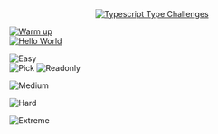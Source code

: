 <div align="center">
  <a href='https://github.com/type-challenges/type-challenges'>
    <img src="https://img.shields.io/badge/My_Solutions-Typescript_Type_Chanllenges-3178c6?style=for-the-badge&logo=TypeScript&logoColor=white" alt="Typescript Type Challenges"/>
  </a>
</div>

[![Warm up](https://img.shields.io/badge/warm--up-1-teal)](https://github.com/nnfunny/type-challenges/tree/main/warm-up) <br/>
  [![Hello World](https://img.shields.io/badge/-13%E3%83%BBHello%20World-teal)](https://github.com/namvnngu/coding-problems/blob/main/typescript-challenges/type-challenges/warm-up/hello-world.ts)

![Easy](https://img.shields.io/badge/easy-13-7aad0c) <br/>
  ![Pick](https://img.shields.io/badge/-Pick-7aad0c)
  ![Readonly](https://img.shields.io/badge/-Readonly-7aad0c)

![Medium](https://img.shields.io/badge/medium-95-d9901a) <br/>

![Hard](https://img.shields.io/badge/hard-47-de3d37) <br/>

![Extreme](https://img.shields.io/badge/extreme-14-b11b8d) <br/>
